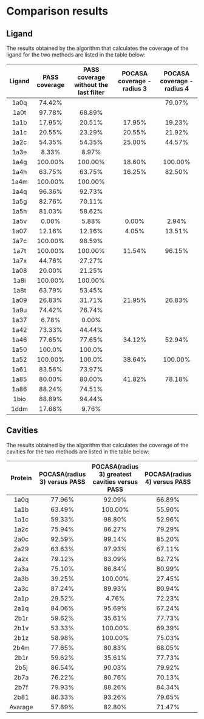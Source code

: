 # Comparison results

## Ligand

The results obtained by the algorithm that calculates the coverage of the ligand for the two methods are listed in the
table below:

| Ligand | PASS coverage |PASS coverage without the last filter| POCASA coverage - radius 3 | POCASA coverage - radius 4 |
| :---:  |    :----:     |          :---:                      |          :---:             |          :---:             |
| 1a0q   | 74.42%        |                                     |                            | 79.07%                     |
| 1a0t   | 97.78%        | 68.89%                     |
| 1a1b   | 17.95%        | 20.51%                              | 17.95%                     | 19.23%                     |
| 1a1c   | 20.55%        | 23.29%                              | 20.55%                     | 21.92%                     |
| 1a2c   | 54.35%        | 54.35%                              | 25.00%                     | 44.57%                     |
| 1a3e   | 8.33%         | 8.97%                      |
| 1a4g   | 100.00%       | 100.00%                             | 18.60%                     | 100.00%                    |
| 1a4h   | 63.75%        | 63.75%                              | 16.25%                     | 82.50%                     |
| 1a4m   | 100.00%       | 100.00%                    |
| 1a4q   | 96.36%        | 92.73%                     |
| 1a5g   | 82.76%        | 70.11%                     |
| 1a5h   | 81.03%        | 58.62%                     |
| 1a5v   | 0.00%         | 5.88%                               | 0.00%                      | 2.94%                      |
| 1a07   | 12.16%        | 12.16%                              | 4.05%                      | 13.51%                     |
| 1a7c   | 100.00%       | 98.59%                     |
| 1a7t   | 100.00%       | 100.00%                             | 11.54%                     | 96.15%                     |
| 1a7x   | 44.76%        | 27.27%                     |
| 1a08   | 20.00%        | 21.25%                     |
| 1a8i   | 100.00%       | 100.00%                    |
| 1a8t   | 63.79%        | 53.45%                     |
| 1a09   | 26.83%        | 31.71%                              | 21.95%                     | 26.83%                     |
| 1a9u   | 74.42%        | 76.74%                     |
| 1a37   | 6.78%         | 0.00%                      |
| 1a42   | 73.33%        | 44.44%                     |
| 1a46   | 77.65%        | 77.65%                              | 34.12%                     | 52.94%                     |
| 1a50   | 100.0%        | 100.0%                     |
| 1a52   | 100.00%       | 100.0%                              | 38.64%                     | 100.00%                    |
| 1a61   | 83.56%        | 73.97%                     |
| 1a85   | 80.00%        | 80.00%                              | 41.82%                     | 78.18%                     |
| 1a86   | 88.24%        | 74.51%                     |
| 1bio   | 88.89%        | 94.44%                     |
| 1ddm   | 17.68%        | 9.76%                      |




## Cavities
The results obtained by the algorithm that calculates the coverage of the cavities for the two methods are listed in the table below:

| Protein | POCASA(radius 3) versus PASS | POCASA(radius 3) greatest cavities versus PASS | POCASA(radius 4) versus PASS | POCASA(radius 4) greatest cavities versus PASS | PASS versus POCASA(radius 3) | PASS versus POCASA(radius 4) | 
|:-------:|:----------------------------:|:----------------------------------------------:|:----------------------------:|:----------------------------------------------:|:----------------------------:|:----------------------------:| 
|  1a0q   |            77.96%            |                     92.09%                     |            66.89%            |                     74.53%                     |            81.63%            |            88.97%            |                           
|  1a1b   |            63.49%            |                    100.00%                     |            55.90%            |                    100.00%                     |            75.00%            |            87.51%            |              
|  1a1c   |            59.33%            |                     98.80%                     |            52.96%            |                     98.29%                     |            71.23%            |            89.04%            |                         
|  1a2c   |            75.94%            |                     86.27%                     |            79.29%            |                     85.01%                     |            36.01%            |            80.28%            |                    
|  2a0c   |            92.59%            |                     99.14%                     |            85.20%            |                     91.33%                     |            56.20%            |            95.64%            |     
|  2a29   |            63.63%            |                     97.93%                     |            67.11%            |                     99.00%                     |            55.86%            |            98.12%            |    
|  2a2x   |            79.12%            |                     83.09%                     |            82.72%            |                     85.52%                     |            48.38%            |            91.79%            |    
|  2a3a   |            75.10%            |                     86.84%                     |            80.99%            |                     86.60%                     |            48.77%            |            97.54%            |    
|  2a3b   |            39.25%            |                    100.00%                     |            27.45%            |                     28.77%                     |            45.16%            |            74.19%            |    
|  2a3c   |            87.24%            |                     89.93%                     |            80.94%            |                     85.21%                     |            67.63%            |            86.20%            |    
|  2a1p   |            29.52%            |                     4.76%                      |            72.23%            |                     74.73%                     |            8.49%             |            78.70%            |    
|  2a1q   |            84.06%            |                     95.69%                     |            67.24%            |                     78.06%                     |            75.55%            |            96.11%            |    
|  2b1r   |            59.62%            |                     35.61%                     |            77.73%            |                     83.96%                     |            25.10%            |            97.48%            |    
|  2b1v   |            53.33%            |                    100.00%                     |            69.39%            |                    100.00%                     |            21.64%            |            66.91%            |    
|  2b1z   |            58.98%            |                    100.00%                     |            75.03%            |                    100.00%                     |            22.76%            |            71.91%            |    
|  2b4m   |            77.65%            |                     80.83%                     |            68.05%            |                     74.44%                     |            79.74%            |            85.34%            |    
|  2b1r   |            59.62%            |                     35.61%                     |            77.73%            |                     83.96%                     |            25.10%            |            97.48%            |    
|  2b5j   |            86.54%            |                     90.03%                     |            79.92%            |                     86.39%                     |            77.39%            |            82.28%            |    
|  2b7a   |            76.22%            |                     80.76%                     |            70.13%            |                     74.21%                     |            83.29%            |            89.97%            |    
|  2b7f   |            79.93%            |                     88.26%                     |            84.34%            |                     92.31%                     |            49.44%            |            91.87%            |    
|  2b81   |            86.33%            |                     93.26%                     |            79.65%            |                     82.97%                     |            82.97%            |            93.45%            |    
| Avarage |            57.89%            |                     82.80%                     |            71.47%            |                     88.12%                     |            54.13%            |            87.65%            |    
